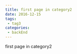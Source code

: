 ```yaml
---
title: first page in category2
date: 2016-12-15
tags:
 - tag3
categories: 
 - backEnd
---
```


first page in category2